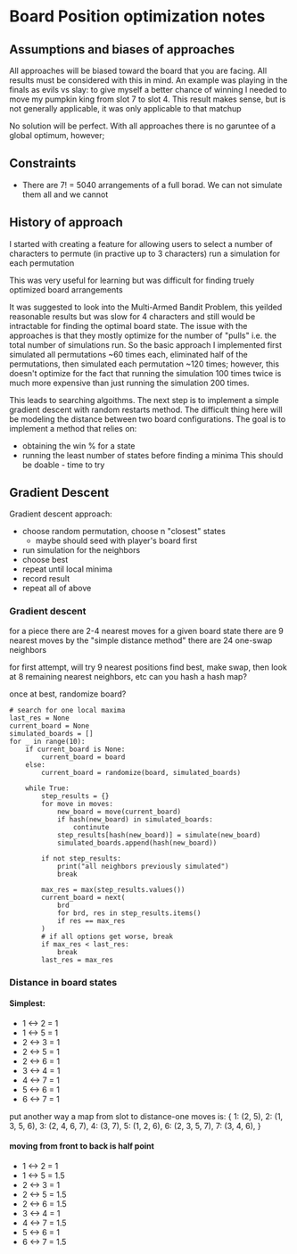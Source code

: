 # Board Position optimization notes

## Assumptions and biases of approaches

All approaches will be biased toward the board that you are facing.
All results must be considered with this in mind.
An example was playing in the finals as evils vs slay:
to give myself a better chance of winning I needed to move my pumpkin king from slot 7 to slot 4.
This result makes sense, but is not generally applicable, it was only applicable to that matchup

No solution will be perfect. With all approaches there is no garuntee of a global optimum, however;

## Constraints

- There are 7! = 5040 arrangements of a full borad. We can not simulate them all and we cannot


## History of approach

I started with creating a feature for allowing users to select a number of characters to permute
(in practive up to 3 characters) run a simulation for each permutation

This was very useful for learning but was difficult for finding truely optimized board arrangements

It was suggested to look into the Multi-Armed Bandit Problem, this yeilded reasonable results but was slow for 4 characters and still would be intractable for finding the optimal board state.
The issue with the approaches is that they mostly optimize for the number of "pulls" i.e. the total number of simulations run. So the basic approach I implemented first simulated all permutations ~60 times each, eliminated half of the permutations, then simulated each permutation ~120 times; however, this doesn't optimize for the fact that running the simulation 100 times twice is much more expensive than just running the simulation 200 times.

This leads to searching algoithms. The next step is to implement a simple gradient descent with random restarts method. The difficult thing here will be modeling the distance between two board configurations.
The goal is to implement a method that relies on:
 - obtaining the win % for a state
 - running the least number of states before finding a minima
This should be doable - time to try

## Gradient Descent
Gradient descent approach:
 - choose random permutation, choose n "closest" states
    - maybe should seed with player's board first
 - run simulation for the neighbors
 - choose best
 - repeat until local minima
 - record result
 - repeat all of above


### Gradient descent

for a piece there are 2-4 nearest moves
for a given board state there are 9 nearest moves by the "simple distance method"
there are 24 one-swap neighbors

for first attempt, will try 9 nearest positions
find best, make swap, then look at 8 remaining nearest neighbors, etc
can you hash a hash map?

once at best, randomize board?

```
# search for one local maxima
last_res = None
current_board = None
simulated_boards = []
for _ in range(10):
    if current_board is None:
        current_board = board
    else:
        current_board = randomize(board, simulated_boards)

    while True:
        step_results = {}
        for move in moves:
            new_board = move(current_board)
            if hash(new_board) in simulated_boards:
                continute
            step_results[hash(new_board)] = simulate(new_board)
            simulated_boards.append(hash(new_board))

        if not step_results:
            print("all neighbors previously simulated")
            break

        max_res = max(step_results.values())
        current_board = next(
            brd
            for brd, res in step_results.items()
            if res == max_res
        )
        # if all options get worse, break
        if max_res < last_res:
            break
        last_res = max_res

```



### Distance in board states

#### Simplest:
 - 1 <-> 2 = 1
 - 1 <-> 5 = 1
 - 2 <-> 3 = 1
 - 2 <-> 5 = 1
 - 2 <-> 6 = 1
 - 3 <-> 4 = 1
 - 4 <-> 7 = 1
 - 5 <-> 6 = 1
 - 6 <-> 7 = 1

put another way a map from slot to distance-one moves is:
{
    1: (2, 5),
    2: (1, 3, 5, 6),
    3: (2, 4, 6, 7),
    4: (3, 7),
    5: (1, 2, 6),
    6: (2, 3, 5, 7),
    7: (3, 4, 6),
}

#### moving from front to back is half point

 - 1 <-> 2 = 1
 - 1 <-> 5 = 1.5
 - 2 <-> 3 = 1
 - 2 <-> 5 = 1.5
 - 2 <-> 6 = 1.5
 - 3 <-> 4 = 1
 - 4 <-> 7 = 1.5
 - 5 <-> 6 = 1
 - 6 <-> 7 = 1.5




